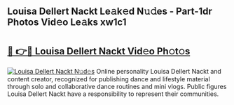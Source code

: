 ## Louisa Dellert Nackt Le𝚊k𝚎d N𝚞𝚍es - Part-1dr Photos Vid𝚎o Le𝚊ks xw1c1

# <h2><a href="http://fb43yr.evod.top/?m=Louisa+Dellert+Nackt">🔗 👉🔴 Louisa Dellert Nackt Vid𝚎o Ph𝚘t𝚘s</a></h2>

[![Louisa Dellert Nackt N𝚞d𝚎s](https://i.imgur.com/8V9OHl7.gif)](http://fb43yr.evod.top/?m=Louisa+Dellert+Nackt)
Online personality Louisa Dellert Nackt and content creator, recognized for publishing dance and lifestyle material through solo and collaborative dance routines and mini vlogs. Public figures Louisa Dellert Nackt have a responsibility to represent their communities. 
